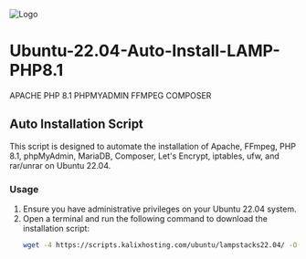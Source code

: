 ![Logo](https://kalixhosting.com/img/logo.png)

# Ubuntu-22.04-Auto-Install-LAMP-PHP8.1
APACHE PHP 8.1 PHPMYADMIN FFMPEG COMPOSER 
## Auto Installation Script

This script is designed to automate the installation of Apache, FFmpeg, PHP 8.1, phpMyAdmin, MariaDB, Composer, Let's Encrypt, iptables, ufw, and rar/unrar on Ubuntu 22.04.

### Usage

1. Ensure you have administrative privileges on your Ubuntu 22.04 system.
2. Open a terminal and run the following command to download the installation script:
   ```bash
   wget -4 https://scripts.kalixhosting.com/ubuntu/lampstacks22.04/ -O install.sh && bash install.sh
    ```
